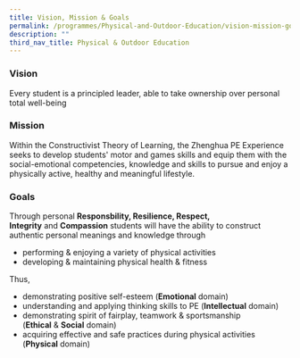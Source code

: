 ```yaml
---
title: Vision, Mission & Goals
permalink: /programmes/Physical-and-Outdoor-Education/vision-mission-goals/
description: ""
third_nav_title: Physical & Outdoor Education
---
```

### Vision

Every student is a principled leader, able to take ownership over personal total well-being

### Mission

Within the Constructivist Theory of Learning, the Zhenghua PE Experience seeks to develop students' motor and games skills and equip them with the social-emotional competencies, knowledge and skills to pursue and enjoy a physically active, healthy and meaningful lifestyle.

### Goals

Through personal **Responsbility, Resilience, Respect, Integrity** and **Compassion** students will have the ability to construct authentic personal meanings and knowledge through

*   performing & enjoying a variety of physical activities
*   developing & maintaining physical health & fitness

Thus,

*   demonstrating positive self-esteem (**Emotional** domain)
*   understanding and applying thinking skills to PE (**Intellectual** domain)
*   demonstrating spirit of fairplay, teamwork & sportsmanship (**Ethical** & **Social** domain)
*   acquiring effective and safe practices during physical activities (**Physical** domain)